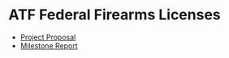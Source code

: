 # ATF Federal Firearms Licenses

- [Project Proposal](#00-project-proposal.md)
- [Milestone Report](#01-milestone-report.md)